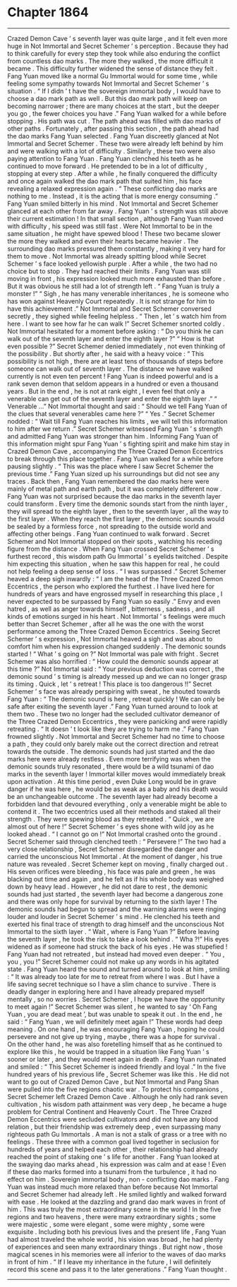 
# Chapter 1864


---

Crazed Demon Cave ’ s seventh layer was quite large , and it felt even more huge in Not Immortal and Secret Schemer ’ s perception .
Because they had to think carefully for every step they took while also enduring the conflict from countless dao marks .
The more they walked , the more difficult it became . This difficulty further widened the sense of distance they felt .
Fang Yuan moved like a normal Gu Immortal would for some time , while feeling some sympathy towards Not Immortal and Secret Schemer ’ s situation .
“ If I didn ’ t have the sovereign immortal body , I would have to choose a dao mark path as well . But this dao mark path will keep on becoming narrower ; there are many choices at the start , but the deeper you go , the fewer choices you have .”
Fang Yuan walked for a while before stopping .
His path was cut .
The path ahead was filled with dao marks of other paths .
Fortunately , after passing this section , the path ahead had the dao marks Fang Yuan selected .
Fang Yuan discreetly glanced at Not Immortal and Secret Schemer .
These two were already left behind by him and were walking with a lot of difficulty .
Similarly , these two were also paying attention to Fang Yuan .
Fang Yuan clenched his teeth as he continued to move forward .
He pretended to be in a lot of difficulty , stopping at every step . After a while , he finally conquered the difficulty and once again walked the dao mark path that suited him , his face revealing a relaxed expression again .
“ These conflicting dao marks are nothing to me . Instead , it is the acting that is more energy consuming .” Fang Yuan smiled bitterly in his mind .
Not Immortal and Secret Schemer glanced at each other from far away .
Fang Yuan ’ s strength was still above their current estimation !
In that small section , although Fang Yuan moved with difficulty , his speed was still fast . Were Not Immortal to be in the same situation , he might have spewed blood !
These two became slower the more they walked and even their hearts became heavier .
The surrounding dao marks pressured them constantly , making it very hard for them to move . Not Immortal was already spitting blood while Secret Schemer ’ s face looked yellowish purple .
After a while , the two had no choice but to stop .
They had reached their limits .
Fang Yuan was still moving in front , his expression looked much more exhausted than before . But it was obvious he still had a lot of strength left .
“ Fang Yuan is truly a monster !”
“ Sigh , he has many venerable inheritances , he is someone who has won against Heavenly Court repeatedly . It is not strange for him to have this achievement .”
Not Immortal and Secret Schemer conversed secretly , they sighed while feeling helpless .
“ Then , let ’ s watch him from here . I want to see how far he can walk !” Secret Schemer snorted coldly .
Not Immortal hesitated for a moment before asking : “ Do you think he can walk out of the seventh layer and enter the eighth layer ?”
“ How is that even possible ?” Secret Schemer denied immediately , not even thinking of the possibility . But shortly after , he said with a heavy voice : “ This possibility is not high , there are at least tens of thousands of steps before someone can walk out of seventh layer . The distance we have walked currently is not even ten percent ! Fang Yuan is indeed powerful and is a rank seven demon that seldom appears in a hundred or even a thousand years . But in the end , he is not at rank eight , I even feel that only a venerable can get out of the seventh layer and enter the eighth layer .”
“ Venerable …” Not Immortal thought and said : “ Should we tell Fang Yuan of the clues that several venerables came here ?”
“ Yes .” Secret Schemer nodded : “ Wait till Fang Yuan reaches his limits , we will tell this information to him after we return .”
Secret Schemer witnessed Fang Yuan ’ s strength and admitted Fang Yuan was stronger than him . Informing Fang Yuan of this information might spur Fang Yuan ’ s fighting spirit and make him stay in Crazed Demon Cave , accompanying the Three Crazed Demon Eccentrics to break through this place together .
Fang Yuan walked for a while before pausing slightly .
“ This was the place where I saw Secret Schemer the previous time .” Fang Yuan sized up his surroundings but did not see any traces .
Back then , Fang Yuan remembered the dao marks here were mainly of metal path and earth path , but it was completely different now .
Fang Yuan was not surprised because the dao marks in the seventh layer could transform .
Every time the demonic sounds start from the ninth layer , they will spread to the eighth layer , then to the seventh layer , all the way to the first layer .
When they reach the first layer , the demonic sounds would be sealed by a formless force , not spreading to the outside world and affecting other beings .
Fang Yuan continued to walk forward .
Secret Schemer and Not Immortal stopped on their spots , watching his receding figure from the distance .
When Fang Yuan crossed Secret Schemer ’ s furthest record , this wisdom path Gu Immortal ’ s eyelids twitched .
Despite him expecting this situation , when he saw this happen for real , he could not help feeling a deep sense of loss .
“ I was surpassed .” Secret Schemer heaved a deep sigh inwardly : “ I am the head of the Three Crazed Demon Eccentrics , the person who explored the furthest . I have lived here for hundreds of years and have engrossed myself in researching this place , I never expected to be surpassed by Fang Yuan so easily .”
Envy and even hatred , as well as anger towards himself , bitterness , sadness , and all kinds of emotions surged in his heart .
Not Immortal ’ s feelings were much better than Secret Schemer , after all he was the one with the worst performance among the Three Crazed Demon Eccentrics .
Seeing Secret Schemer ’ s expression , Not Immortal heaved a sigh and was about to comfort him when his expression changed suddenly .
The demonic sounds started !
“ What ’ s going on ?” Not Immortal was pale with fright .
Secret Schemer was also horrified : “ How could the demonic sounds appear at this time ?”
Not Immortal said : “ Your previous deduction was correct , the demonic sound ’ s timing is already messed up and we can no longer grasp its timing . Quick , let ’ s retreat ! This place is too dangerous !!”
Secret Schemer ’ s face was already perspiring with sweat , he shouted towards Fang Yuan : “ The demonic sound is here , retreat quickly ! We can only be safe after exiting the seventh layer .”
Fang Yuan turned around to look at them two .
These two no longer had the secluded cultivator demeanor of the Three Crazed Demon Eccentrics , they were panicking and were rapidly retreating .
“ It doesn ’ t look like they are trying to harm me .” Fang Yuan frowned slightly .
Not Immortal and Secret Schemer had no time to choose a path , they could only barely make out the correct direction and retreat towards the outside .
The demonic sounds had just started and the dao marks here were already restless . Even more terrifying was when the demonic sounds truly resonated , there would be a wild tsunami of dao marks in the seventh layer ! Immortal killer moves would immediately break upon activation . At this time period , even Duke Long would be in grave danger if he was here , he would be as weak as a baby and his death would be an unchangeable outcome .
The seventh layer had already become a forbidden land that devoured everything , only a venerable might be able to contend it .
The two eccentrics used all their methods and staked all their strength . They were spewing blood as they retreated .
“ Quick , we are almost out of here !” Secret Schemer ’ s eyes shone with wild joy as he looked ahead .
“ I cannot go on !” Not Immortal crashed onto the ground .
Secret Schemer said through clenched teeth : “ Persevere !”
The two had a very close relationship , Secret Schemer disregarded the danger and carried the unconscious Not Immortal .
At the moment of danger , his true nature was revealed .
Secret Schemer kept on moving , finally charged out .
His seven orifices were bleeding , his face was pale and green , he was blacking out time and again , and he felt as if his whole body was weighed down by heavy lead .
However , he did not dare to rest , the demonic sounds had just started , the seventh layer had become a dangerous zone and there was only hope for survival by returning to the sixth layer !
The demonic sounds had begun to spread and the warning alarms were ringing louder and louder in Secret Schemer ’ s mind . He clenched his teeth and exerted his final trace of strength to drag himself and the unconscious Not Immortal to the sixth layer .
“ Wait , where is Fang Yuan ?” Before leaving the seventh layer , he took the risk to take a look behind .
“ Wha ?!” His eyes widened as if someone had struck the back of his eyes .
He was stupefied !
Fang Yuan had not retreated , but instead had moved even deeper .
“ You , you , you !” Secret Schemer could not make up any words in his agitated state .
Fang Yuan heard the sound and turned around to look at him , smiling : “ It was already too late for me to retreat from where I was . But I have a life saving secret technique so I have a slim chance to survive . There is deadly danger in exploring here and I have already prepared myself mentally , so no worries . Secret Schemer , I hope we have the opportunity to meet again !”
Secret Schemer was silent , he wanted to say ‘ Oh Fang Yuan , you are dead meat ’, but was unable to speak it out .
In the end , he said : “ Fang Yuan , we will definitely meet again !”
These words had deep meaning .
On one hand , he was encouraging Fang Yuan , hoping he could persevere and not give up trying , maybe , there was a hope for survival . On the other hand , he was also foretelling himself that as he continued to explore like this , he would be trapped in a situation like Fang Yuan ’ s sooner or later , and they would meet again in death .
Fang Yuan ruminated and smiled : “ This Secret Schemer is indeed friendly and loyal .”
In the five hundred years of his previous life , Secret Schemer was like this . He did not want to go out of Crazed Demon Cave , but Not Immortal and Pang Shan were pulled into the five regions chaotic war .
To protect his companions , Secret Schemer left Crazed Demon Cave .
Although he only had rank seven cultivation , his wisdom path attainment was very deep , he became a huge problem for Central Continent and Heavenly Court .
The Three Crazed Demon Eccentrics were secluded cultivators and did not have any blood relation , but their friendship was extremely deep , even surpassing many righteous path Gu Immortals .
A man is not a stalk of grass or a tree with no feelings . These three with a common goal lived together in seclusion for hundreds of years and helped each other , their relationship had already reached the point of staking one ’ s life for another .
Fang Yuan looked at the swaying dao marks ahead , his expression was calm and at ease !
Even if these dao marks formed into a tsunami from the turbulence , it had no effect on him .
Sovereign immortal body , non - conflicting dao marks .
Fang Yuan was instead much more relaxed than before because Not Immortal and Secret Schemer had already left .
He smiled lightly and walked forward with ease .
He looked at the dazzling and grand dao mark waves in front of him . This was truly the most extraordinary scene in the world !
In the five regions and two heavens , there were many extraordinary sights ; some were majestic , some were elegant , some were mighty , some were exquisite . Including both his previous lives and the present life , Fang Yuan had almost traveled the whole world , his vision was broad , he had plenty of experiences and seen many extraordinary things .
But right now , those magical scenes in his memories were all inferior to the waves of dao marks in front of him .
“ If I leave my inheritance in the future , I will definitely record this scene and pass it to the later generations .” Fang Yuan thought .

---

